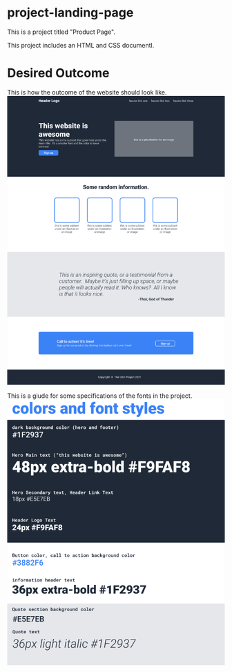 # project-landing-page

This is a project titled "Product Page".

This project includes an HTML and CSS documentl.

# Desired Outcome

This is how the outcome of the website should look like.
![outcome](01.png)

This is a giude for some specifications of the fonts in the project.
![outcome](02.png)
